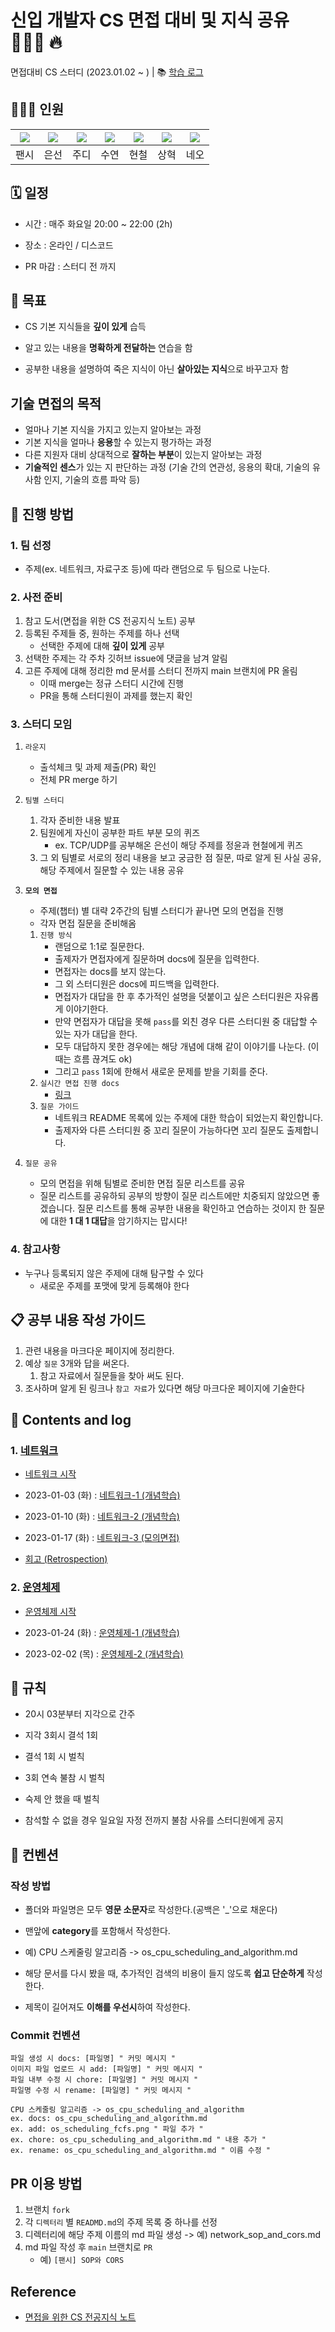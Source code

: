 # 신입 개발자 CS 면접 대비 및 지식 공유 👨🏻‍💻 🔥

면접대비 CS 스터디 (2023.01.02 ~ ) | 📚 [학습 로그](https://github.com/Fancy96/CS_Study/issues)


## 💁🏻‍♂️ 인원

|[![](https://github.com/Fancy96.png?size=80)](https://github.com/Fancy96)|[![](https://github.com/baekeunsun.png?size=80)](https://github.com/baekeunsun) |[![](https://github.com/ParkJungYoon.png?size=80)](https://github.com/ParkJungYoon) | [![](https://github.com/namtndus.png?size=80)](https://github.com/namtndus)|[![](https://github.com/BHC-Chicken.png?size=80)](https://github.com/BHC-Chicken)|[![](https://github.com/sanghyuk2.png?size=80)](https://github.com/sanghyuk2) |[![](https://github.com/jthugg.png?size=80)](https://github.com/jthugg)|
|:---:|:---:|:---:|:---:|:---:|:---:|:---:|
| 팬시 | 은선 | 주디 | 수연 | 현철 | 상혁 | 네오 | 


## 🗓️ 일정

* 시간 : 매주 화요일 20:00 ~ 22:00 (2h)

* 장소 : 온라인 / 디스코드

* PR 마감 : 스터디 전 까지


## 📌 목표

* CS 기본 지식들을 **깊이 있게** 습득

* 알고 있는 내용을 **명확하게 전달하는** 연습을 함

* 공부한 내용을 설명하여 죽은 지식이 아닌 **살아있는 지식**으로 바꾸고자 함


## 기술 면접의 목적

*   얼마나 기본 지식을 가지고 있는지 알아보는 과정
*   기본 지식을 얼마나 **응용**할 수 있는지 평가하는 과정
*   다른 지원자 대비 상대적으로 **잘하는 부분**이 있는지 알아보는 과정
*   **기술적인 센스**가 있는 지 판단하는 과정 (기술 간의 연관성, 응용의 확대, 기술의 유사함 인지, 기술의 흐름 파악 등)


## 🔖 진행 방법

### 1. 팀 선정

*  주제(ex. 네트워크, 자료구조 등)에 따라 랜덤으로 두 팀으로 나눈다.

### 2. 사전 준비

1. 참고 도서(면접을 위한 CS 전공지식 노트) 공부
2. 등록된 주제들 중, 원하는 주제를 하나 선택
    * 선택한 주제에 대해 **깊이 있게** 공부
3. 선택한 주제는 각 주차 깃허브 issue에 댓글을 남겨 알림
4. 고른 주제에 대해 정리한 md 문서를 스터디 전까지 main 브랜치에 PR 올림
    * 이때 merge는 정규 스터디 시간에 진행
    * PR을 통해 스터디원이 과제를 했는지 확인

### 3. 스터디 모임

1. `라운지`
    * 출석체크 및 과제 제출(PR) 확인
    * 전체 PR merge 하기

2. `팀별 스터디`
    1. 각자 준비한 내용 발표
    2. 팀원에게 자신이 공부한 파트 부분 모의 퀴즈
        * ex. TCP/UDP를 공부해온 은선이 해당 주제를 정윤과 현철에게 퀴즈
    3. 그 외 팀별로 서로의 정리 내용을 보고 궁금한 점 질문, 따로 알게 된 사실 공유, 해당 주제에서 질문할 수 있는 내용 공유 

3. **`모의 면접`**
    * 주제(챕터) 별 대략 2주간의 팀별 스터디가 끝나면 모의 면접을 진행
    * 각자 면접 질문을 준비해옴
    1. `진행 방식`
        * 랜덤으로 1:1로 질문한다.
        * 출제자가 면접자에게 질문하며 docs에 질문을 입력한다.
        * 면접자는 docs를 보지 않는다.
        * 그 외 스터디원은 docs에 피드백을 입력한다.
        * 면접자가 대답을 한 후 추가적인 설명을 덧붙이고 싶은 스터디원은 자유롭게 이야기한다.
        * 만약 면접자가 대답을 못해 `pass`를 외친 경우 다른 스터디원 중 대답할 수 있는 자가 대답을 한다. 
        * 모두 대답하지 못한 경우에는 해당 개념에 대해 같이 이야기를 나눈다. (이때는 흐름 끊겨도 ok)
        * 그리고 `pass` 1회에 한해서 새로운 문제를 받을 기회를 준다.
    2. `실시간 면접 진행 docs`
        * [링크](https://docs.google.com/document/d/1QnsMgR9M0c91QetYJPhUuUABAFgMVCrpuYvNV04bXjQ/edit#heading=h.oct5jj1nxa8o)
    3. `질문 가이드`
        * 네트워크 README 목록에 있는 주제에 대한 학습이 되었는지 확인합니다.
        * 출제자와 다른 스터디원 중 꼬리 질문이 가능하다면 꼬리 질문도 출제합니다.

4. `질문 공유`
    * 모의 면접을 위해 팀별로 준비한 면접 질문 리스트를 공유
    * 질문 리스트를 공유하되 공부의 방향이 질문 리스트에만 치중되지 않았으면 좋겠습니다. 질문 리스트를 통해 공부한 내용을 확인하고 연습하는 것이지 한 질문에 대한 **1 대 1 대답**을 암기하지는 맙시다!

### 4. 참고사항

* 누구나 등록되지 않은 주제에 대해 탐구할 수 있다
    * 새로운 주제를 포맷에 맞게 등록해야 한다


## 📋 공부 내용 작성 가이드

1. 관련 내용을 마크다운 페이지에 정리한다.
2. 예상 `질문` 3개와 답을 써온다.
    1. 참고 자료에서 질문들을 찾아 써도 된다.
3. 조사하며 알게 된 링크나 `참고 자료`가 있다면 해당 마크다운 페이지에 기술한다


## 📄 Contents and log

### 1. [네트워크](Network/README.md)

*   [네트워크 시작](https://github.com/Fancy96/CS_Study/issues/2)

*   2023-01-03 (화) : [네트워크-1 (개념학습)](https://github.com/Fancy96/CS_Study/issues/3)
*   2023-01-10 (화) : [네트워크-2 (개념학습)](https://github.com/Fancy96/CS_Study/issues/14)
*   2023-01-17 (화) : [네트워크-3 (모의면접)](https://github.com/Fancy96/CS_Study/issues/21)
*   [회고 (Retrospection)](https://github.com/Fancy96/CS_Study/issues/22)

### 2. [운영체제](OS/README.md)

*   [운영체제 시작](https://github.com/Fancy96/CS_Study/issues/23)

*   2023-01-24 (화) : [운영체제-1 (개념학습)](https://github.com/Fancy96/2023-CS-Study/issues/24)
*   2023-02-02 (목) : [운영체제-2 (개념학습)](https://github.com/Fancy96/2023-CS-Study/issues/35)


## 🤙 규칙

*   20시 03분부터 지각으로 간주
   
*   지각 3회시 결석 1회

*   결석 1회 시 벌칙

*   3회 연속 불참 시 벌칙

*   숙제 안 했을 때 벌칙

*   참석할 수 없을 경우 일요일 자정 전까지 불참 사유를 스터디원에게 공지


## 👐 컨벤션

### 작성 방법

*   폴더와 파일명은 모두 **영문 소문자**로 작성한다.(공백은 '_'으로 채운다)

*   맨앞에 **category**를 포함해서 작성한다.

*   예) CPU 스케줄링 알고리즘 -> os_cpu_scheduling_and_algorithm.md

*   해당 문서를 다시 봤을 때, 추가적인 검색의 비용이 들지 않도록 **쉽고 단순하게** 작성한다.

*   제목이 길어져도 **이해를 우선시**하여 작성한다.


### Commit 컨벤션

```text
파일 생성 시 docs: [파일명] " 커밋 메시지 "
이미지 파일 업로드 시 add: [파일명] " 커밋 메시지 "
파일 내부 수정 시 chore: [파일명] " 커밋 메시지 "
파일명 수정 시 rename: [파일명] " 커밋 메시지 "

CPU 스케줄링 알고리즘 -> os_cpu_scheduling_and_algorithm
ex. docs: os_cpu_scheduling_and_algorithm.md
ex. add: os_scheduling_fcfs.png " 파일 추가 "
ex. chore: os_cpu_scheduling_and_algorithm.md " 내용 추가 "
ex. rename: os_cpu_scheduling_and_algorithm.md " 이름 수정 "
```

## PR 이용 방법

1. 브랜치 `fork`
2. 각 `디렉터리` 별 `READMD.md`의 주제 목록 중 하나를 선정
3. 디렉터리에 해당 주제 이름의 md 파일 생성 -> 예) network_sop_and_cors.md
4. md 파일 작성 후 `main` 브랜치로 `PR`
    -  예) `[팬시] SOP와 CORS`


## Reference

* [면접을 위한 CS 전공지식 노트](https://product.kyobobook.co.kr/detail/S000001834833)
